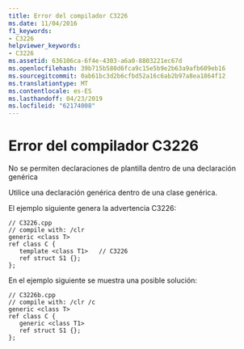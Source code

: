 ```yaml
---
title: Error del compilador C3226
ms.date: 11/04/2016
f1_keywords:
- C3226
helpviewer_keywords:
- C3226
ms.assetid: 636106ca-6f4e-4303-a6a0-8803221ec67d
ms.openlocfilehash: 39b715b580d6fca9c15e5b9e2b63a9afb609eb16
ms.sourcegitcommit: 0ab61bc3d2b6cfbd52a16c6ab2b97a8ea1864f12
ms.translationtype: MT
ms.contentlocale: es-ES
ms.lasthandoff: 04/23/2019
ms.locfileid: "62174008"
---
```

# <a name="compiler-error-c3226"></a>Error del compilador C3226

No se permiten declaraciones de plantilla dentro de una declaración genérica

Utilice una declaración genérica dentro de una clase genérica.

El ejemplo siguiente genera la advertencia C3226:

```
// C3226.cpp
// compile with: /clr
generic <class T>
ref class C {
   template <class T1>   // C3226
   ref struct S1 {};
};
```

En el ejemplo siguiente se muestra una posible solución:

```
// C3226b.cpp
// compile with: /clr /c
generic <class T>
ref class C {
   generic <class T1>
   ref struct S1 {};
};
```